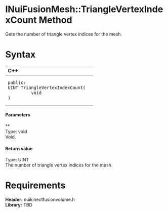 INuiFusionMesh::TriangleVertexIndexCount Method  
===============================================  

Gets the number of triangle vertex indices for the mesh. <span id="syntaxSection"></span>

Syntax  
======  

<table>
<colgroup>
<col width="100%" />
</colgroup>
<thead>
<tr class="header">
<th align="left">C++</th>
</tr>
</thead>
<tbody>
<tr class="odd">
<td align="left"><pre><code>public:  
UINT TriangleVertexIndexCount(  
         void  
)</code></pre></td>
</tr>
</tbody>
</table>

<span id="ID4EG"></span>
#### Parameters  

**    
Type: void  
Void.  

<span id="ID4EP"></span>
#### Return value  

Type: UINT  
The number of triangle vertex indices for the mesh.  

<span id="requirements"></span>

Requirements  
============  

**Header:** nuikinectfusionvolume.h  
**Library:** TBD  



<!--Please do not edit the data in the comment block below.-->
<!--
TOCTitle : TriangleVertexIndexCount Method
RLTitle : INuiFusionMesh::TriangleVertexIndexCount Method
KeywordK : TriangleVertexIndexCount method
KeywordK : INuiFusionMesh::TriangleVertexIndexCount method
KeywordF : INuiFusionMesh::TriangleVertexIndexCount
KeywordF : TriangleVertexIndexCount
KeywordF : Microsoft.Kinect.nuikinectfusionvolume.INuiFusionMesh.TriangleVertexIndexCount(void)
KeywordA : M:Microsoft.Kinect.nuikinectfusionvolume.INuiFusionMesh.TriangleVertexIndexCount(void)
AssetID : M:Microsoft.Kinect.nuikinectfusionvolume.INuiFusionMesh.TriangleVertexIndexCount(void)
Locale : en-us
CommunityContent : 1
APIType : Managed
APILocation : 
APIName : Microsoft.Kinect.nuikinectfusionvolume.INuiFusionMesh::TriangleVertexIndexCount
TargetOS : Windows
TopicType : kbSyntax
DevLang : C++
DocSet : K4Wv2
ProjType : K4Wv2Proj
Technology : Kinect for Windows
Product : Kinect for Windows SDK v2
productversion : 20
-->
